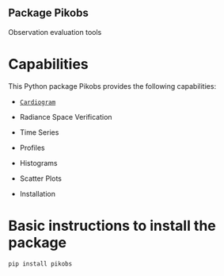 ## Package Pikobs ##

Observation evaluation tools 

# Capabilities #

This Python package Pikobs provides the following capabilities:

 
 
*  [`Cardiogram`](https://gitlab.science.gc.ca/dlo001/Pikobs/-/blob/master/readme/readme_cardiograme.md)

*  Radiance Space Verification

*  Time Series

*  Profiles

*  Histograms

*  Scatter Plots

*  Installation

# Basic instructions to install  the package #


`pip install pikobs`
